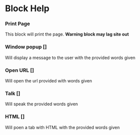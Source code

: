 # Block Help
### Print Page
This block will print the page. **Warning block may lag site out**
### Window popup []
Will display a message to the user with the provided words given
### Open URL []
Will open the url provided with words given
### Talk []
Will speak the provided words given
### HTML []
Will poen a tab with HTML with the provided words given

